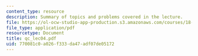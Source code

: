 ```yaml
---
content_type: resource
description: Summary of topics and problems covered in the lecture.
file: https://ol-ocw-studio-app-production.s3.amazonaws.com/courses/18-435j-quantum-computation-fall-2003/770081c0a026f333da47adf07de05172_qc_lec04.pdf
file_type: application/pdf
resourcetype: Document
title: qc_lec04.pdf
uid: 770081c0-a026-f333-da47-adf07de05172
---
```

